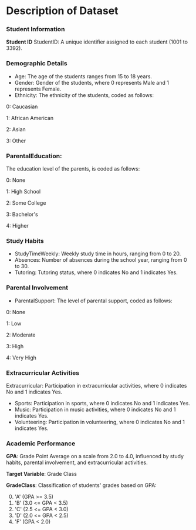 # Description of Dataset 
### Student Information

**Student ID**
StudentID: A unique identifier assigned to each student (1001 to 3392).

### Demographic Details

- Age: The age of the students ranges from 15 to 18 years.
- Gender: Gender of the students, where 0 represents Male and 1 represents Female.
- Ethnicity: The ethnicity of the students, coded as follows:
  
0: Caucasian

1: African American

2: Asian

3: Other

### ParentalEducation: 
The education level of the parents, is coded as follows:

0: None

1: High School

2: Some College

3: Bachelor's

4: Higher

### Study Habits

- StudyTimeWeekly: Weekly study time in hours, ranging from 0 to 20.
- Absences: Number of absences during the school year, ranging from 0 to 30.
- Tutoring: Tutoring status, where 0 indicates No and 1 indicates Yes.
  
### Parental Involvement
- ParentalSupport: The level of parental support, coded as follows:
  
0: None

1: Low

2: Moderate

3: High

4: Very High

### Extracurricular Activities

Extracurricular: Participation in extracurricular activities, where 0 indicates No and 1 indicates Yes.

- Sports: Participation in sports, where 0 indicates No and 1 indicates Yes.
- Music: Participation in music activities, where 0 indicates No and 1 indicates Yes.
- Volunteering: Participation in volunteering, where 0 indicates No and 1 indicates Yes.

### Academic Performance

**GPA**: Grade Point Average on a scale from 2.0 to 4.0, influenced by study habits, parental involvement, and extracurricular activities.

**Target Variable**: Grade Class

**GradeClass**: Classification of students' grades based on GPA:

0. 'A' (GPA >= 3.5)
1. 'B' (3.0 <= GPA < 3.5)
2. 'C' (2.5 <= GPA < 3.0)
3. 'D' (2.0 <= GPA < 2.5)
4. 'F' (GPA < 2.0)
